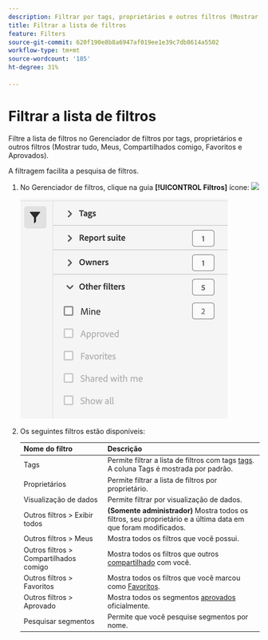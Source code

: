 ```yaml
---
description: Filtrar por tags, proprietários e outros filtros (Mostrar tudo, Meus, Compartilhados comigo, Favoritos e Aprovados).
title: Filtrar a lista de filtros
feature: Filters
source-git-commit: 620f190e8b8a6947af019ee1e39c7db8614a5502
workflow-type: tm+mt
source-wordcount: '185'
ht-degree: 31%

---
```


# Filtrar a lista de filtros

Filtre a lista de filtros no Gerenciador de filtros por tags, proprietários e outros filtros (Mostrar tudo, Meus, Compartilhados comigo, Favoritos e Aprovados).

A filtragem facilita a pesquisa de filtros.

1. No Gerenciador de filtros, clique na guia **[!UICONTROL Filtros]** ícone:  ![](https://spectrum.adobe.com/static/icons/workflow_18/Smock_Filter_18_N.svg)

   ![](assets/filtering.png)

2. Os seguintes filtros estão disponíveis:

   | Nome do filtro | Descrição |
   |---|---|
   | Tags | Permite filtrar a lista de filtros com tags [tags](/help/components/filters/filters-tag.md). A coluna Tags é mostrada por padrão. |
   | Proprietários | Permite filtrar a lista de filtros por proprietário. |
   | Visualização de dados | Permite filtrar por visualização de dados. |
   | Outros filtros > Exibir todos | **(Somente administrador)** Mostra todos os filtros, seu proprietário e a última data em que foram modificados. |
   | Outros filtros > Meus | Mostra todos os filtros que você possui. |
   | Outros filtros > Compartilhados comigo | Mostra todos os filtros que outros [compartilhado](/help/components/filters/filters-share.md) com você. |
   | Outros filtros > Favoritos | Mostra todos os filtros que você marcou como [Favoritos](/help/components/filters/filters-favorite.md). |
   | Outros filtros > Aprovado | Mostra todos os segmentos [aprovados](/help/components/filters/filters-approve.md) oficialmente. |
   | Pesquisar segmentos | Permite que você pesquise segmentos por nome. |